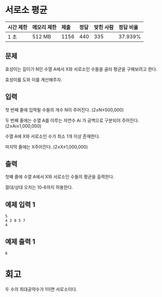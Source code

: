 # 서로소 평균

| 시간 제한 | 메모리 제한 | 제출 | 정답 | 맞힌 사람 | 정답 비율 |
| :-------- | :---------- | :--- | :--- | :-------- | :-------- |
| 1 초      | 512 MB      | 1156 | 440  | 335       | 37.939%   |

## 문제

효성이는 길이가 N인 수열 A에서 X와 서로소인 수들을 골라 평균을 구해보려고 한다.

효성이를 도와 이를 계산해주자.

## 입력

첫 번째 줄에 입력될 수들의 개수 N이 주어진다. (2≤N≤500,000)

두 번째 줄에는 수열 A를 이루는 자연수 Ai 가 공백으로 구분되어 주어진다. (2≤Ai≤1,000,000)

수열 A에 X와 서로소인 수가 최소 1개 이상 존재한다.

마지막 줄에는 X주어진다. (2≤X≤1,000,000)

## 출력

첫째 줄에 수열 A에서 X와 서로소인 수들의 평균을 출력한다.

절대/상대 오차는 10-6까지 허용한다.

## 예제 입력 1 

```
5
4 2 8 5 7
4
```

## 예제 출력 1 

```
6
```

# 회고

두 수의 최대공약수가 1이면 서로소이다.